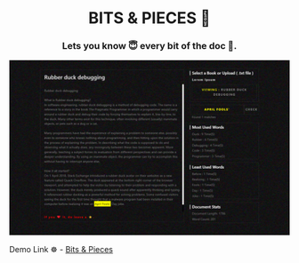 <h1 align="center"> BITS & PIECES 🧩</h1>
<h3 align="center">Lets you know 😇 every bit of the doc 📄.</h3>

![screenshot](./assets/screenshots/screenshot.png)

Demo Link ☸ - [Bits & Pieces](https://harshitjain-hj.github.io/bits-and-pieces)